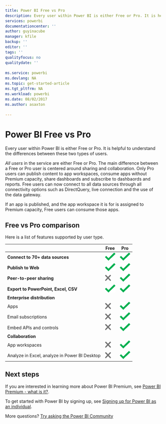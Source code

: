 ```yaml
---
title: Power BI Free vs Pro
description: Every user within Power BI is either Free or Pro. It is helpful to understand the differences between these two types of users..
services: powerbi
documentationcenter: ''
author: guyinacube
manager: kfile
backup: ''
editor: ''
tags: ''
qualityfocus: no
qualitydate: ''

ms.service: powerbi
ms.devlang: NA
ms.topic: get-started-article
ms.tgt_pltfrm: NA
ms.workload: powerbi
ms.date: 08/02/2017
ms.author: asaxton

---
```

# Power BI Free vs Pro
Every user within Power BI is either Free or Pro. It is helpful to understand the differences between these two types of users.

*All users* in the service are either Free or Pro. The main difference between a Free or Pro user is centered around sharing and collaboration. Only Pro users can publish content to app workspaces, consume apps without Premium capacity, share dashboards and subscribe to dashbaords and reports. Free users can now connect to all data sources through all connectivity options such as DirectQuery, live connection and the use of the data gateway.

If an app is published, and the app workspace it is for is assigned to Premium capacity, Free users can consume those apps.

## Free vs Pro comparison
Here is a list of features supported by user type.

|  | Free | Pro |
| --- | --- | --- |
| **Connect to 70+ data sources** |![](media/service-free-vs-pro/available.png "Available") |![](media/service-free-vs-pro/available.png "Available") |
| **Publish to Web** |![](media/service-free-vs-pro/available.png "Available") |![](media/service-free-vs-pro/available.png "Available") |
| **Peer-to-peer sharing** |![](media/service-free-vs-pro/not-available.png "Not available") |![](media/service-free-vs-pro/available.png "Available") |
| **Export to PowerPoint, Excel, CSV** |![](media/service-free-vs-pro/available.png "Available") |![](media/service-free-vs-pro/available.png "Available") |
| **Enterprise distribution** | | |
| Apps |![](media/service-free-vs-pro/not-available.png "Not available") |![](media/service-free-vs-pro/available.png "Available") |
| Email subscriptions |![](media/service-free-vs-pro/not-available.png "Not available") |![](media/service-free-vs-pro/available.png "Available") |
| Embed APIs and controls |![](media/service-free-vs-pro/not-available.png "Not available") |![](media/service-free-vs-pro/available.png "Available") |
| **Collaboration** | | |
| App workspaces |![](media/service-free-vs-pro/not-available.png "Not available") |![](media/service-free-vs-pro/available.png "Available") |
| Analyze in Excel, analyze in Power BI Desktop |![](media/service-free-vs-pro/not-available.png "Not available") |![](media/service-free-vs-pro/available.png "Available") |

## Next steps
If you are interested in learning more about Power BI Premium, see [Power BI Premium - what is it?](service-premium.md).

To get started with Power BI by signing up, see [Signing up for Power BI as an individual](service-self-service-signup-for-power-bi.md).

More questions? [Try asking the Power BI Community](https://community.powerbi.com/)

